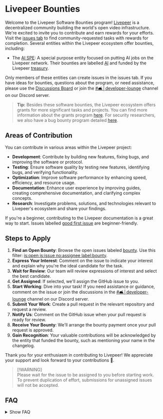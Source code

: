 # Livepeer Bounties

Welcome to the Livepeer Software Bounties program! [Livepeer](https://livepeer.org/) is a decentralized community building the world's open video infrastructure. We're excited to invite you to contribute and earn rewards for your efforts. Visit the [issues tab](https://github.com/livepeer/bounties/issues?q=is%3Aopen+is%3Aissue+no%3Aassignee) to find community-requested tasks with rewards for completion. Several entities within the Livepeer ecosystem offer bounties, including:

- The [AI SPE](https://explorer.livepeer.org/treasury/42084921863832634370966409987770520882792921083596034115019946998721416745190): A special purpose entity focused on putting AI jobs on the Livepeer network. Their bounties are labelled [AI](https://github.com/livepeer/bounties/issues?q=is%3Aopen+is%3Aissue+no%3Aassignee+label%3AAI) and funded by the Livepeer [treasury](https://dune.com/dob/livepeer-treasury).

Only members of these entities can create issues in the issues tab. If you have ideas for bounties, questions about the program, or need assistance, please use the [Discussions Board](https://github.com/livepeer/bounties/discussions) or join the [#🛋│developer-lounge](https://discord.com/channels/423160867534929930/1051963444598943784) channel on our Discord server.

> **Tip:** Besides these software bounties, the Livepeer ecosystem offers grants for more significant tasks and projects. You can find more information about the grants program [here](https://livepeer.org/grants). For security researchers, we also have a bug bounty program detailed [here](https://immunefi.com/bug-bounty/livepeer/).

## Areas of Contribution

You can contribute in various areas within the Livepeer project:

- **Development**: Contribute by building new features, fixing bugs, and improving the software or protocol.
- **Testing**: Ensure software quality by testing new features, identifying bugs, and verifying functionality.
- **Optimization**: Improve software performance by enhancing speed, efficiency, and resource usage.
- **Documentation**: Enhance user experience by improving guides, creating comprehensive documentation, and clarifying complex concepts.
- **Research**: Investigate problems, solutions, and technologies relevant to Livepeer's ecosystem and share your findings.

If you're a beginner, contributing to the Livepeer documentation is a great way to start. Issues labelled [good first issue](https://github.com/livepeer/bounties/issues?q=is%3Aopen+is%3Aissue+no%3Aassignee+label%3A%22good+first+issue%22+) are beginner-friendly.

## Steps to Apply

1. **Find an Open Bounty**: Browse the open issues labeled [bounty](https://github.com/livepeer/bounties/labels/bounty). Use this filter: [is:open is:issue no:assignee label:bounty](https://github.com/livepeer/bounties/issues?q=is%3Aopen+is%3Aissue+no%3Aassignee+label%3Abounty).
2. **Express Your Interest**: Comment on the issue to indicate your interest and explain why you're the ideal candidate for the task.
3. **Wait for Review**: Our team will review expressions of interest and select the best candidate.
4. **Get Assigned**: If selected, we'll assign the GitHub issue to you.
5. **Start Working**: Dive into your task! If you need assistance or guidance, comment on the issue or join the discussions in the [#🛋│developer-lounge](https://discord.com/channels/423160867534929930/1051963444598943784) channel on our Discord server.
6. **Submit Your Work**: Create a pull request in the relevant repository and request a review.
7. **Notify Us**: Comment on the GitHub issue when your pull request is ready for review.
8. **Receive Your Bounty**: We'll arrange the bounty payment once your pull request is approved.
9. **Gain Recognition**: Your valuable contributions will be acknowledged by the entity that funded the bounty, such as mentioning your name in the changelog.

Thank you for your enthusiasm in contributing to Livepeer! We appreciate your support and look forward to your contributions 💛.

> [!WARNING]\
> Please wait for the issue to be assigned to you before starting work. To prevent duplication of effort, submissions for unassigned issues will not be accepted.

## FAQ

<details>
<summary>Show FAQ</summary>

- **Will I receive any support while working on a bounty?**\
 Absolutely! We're committed to providing all the necessary information and resources you need to complete the task successfully. If you need further assistance or have any questions, feel free to comment on the issue or reach out in the [#🛋│developer-lounge](https://discord.com/channels/423160867534929930/1051963444598943784) channel on our Discord server.
- **What currency will I receive the bounty in?**\
 Bounties are paid using Livepeer's native token, LPT.
- **I have a bounty idea. How can I propose it?**\
 If you have an idea for a bounty, please share it in the `💡 ideas` category of the [Discussions Board](https://github.com/livepeer/bounties/discussions/new?category=ideas).

</details>

